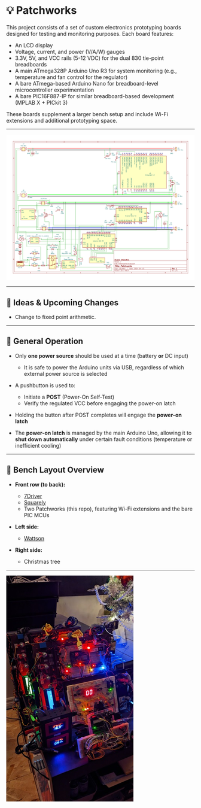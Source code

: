 # 💡 Patchworks

This project consists of a set of custom electronics prototyping boards designed for testing and monitoring purposes. Each board features:

- An LCD display
- Voltage, current, and power (V/A/W) gauges
- 3.3V, 5V, and VCC rails (5-12 VDC) for the dual 830 tie-point breadboards
- A main ATmega328P Arduino Uno R3 for system monitoring (e.g., temperature and fan control for the regulator)
- A bare ATmega-based Arduino Nano for breadboard-level microcontroller experimentation
- A bare PIC16F887-IP for similar breadboard-based development (MPLAB X + PICkit 3)

These boards supplement a larger bench setup and include Wi-Fi extensions and additional prototyping space.

---

![Schematic](Schematic.png)

---

## 🔹 Ideas & Upcoming Changes

- Change to fixed point arithmetic.

---

## 🔹 General Operation

- Only **one power source** should be used at a time (battery **or** DC input)
  - It is safe to power the Arduino units via USB, regardless of which external power source is selected

- A pushbutton is used to:
  - Initiate a **POST** (Power-On Self-Test)
  - Verify the regulated VCC before engaging the power-on latch

- Holding the button after POST completes will engage the **power-on latch**
- The **power-on latch** is managed by the main Arduino Uno, allowing it to **shut down automatically** under certain fault conditions (temperature or inefficient cooling)

---

## 🔹 Bench Layout Overview

- **Front row (to back):**
  - [7Driver](https://github.com/Broosky/7Driver)
  - [Squarely](https://github.com/Broosky/Squarely)
  - Two Patchworks (this repo), featuring Wi-Fi extensions and the bare PIC MCUs

- **Left side:**
  - [Wattson](https://github.com/Broosky/Wattson)

- **Right side:**
  - Christmas tree

---

![Bench](Bench.jpg)
